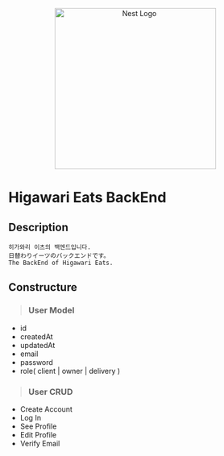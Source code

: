 <p align="center">
  <a href="http://nestjs.com/" target="blank"><img src="https://nestjs.com/img/logo_text.svg" width="320" alt="Nest Logo" /></a>
</p>

# Higawari Eats BackEnd

## Description
```
히가와리 이츠의 백엔드입니다. 
日替わりイーツのバックエンドです。
The BackEnd of Higawari Eats.
```
## Constructure
> ### User Model
  - id
  - createdAt
  - updatedAt
  - email
  - password
  - role( client | owner | delivery )

> ### User CRUD
  - Create Account
  - Log In
  - See Profile
  - Edit Profile
  - Verify Email
